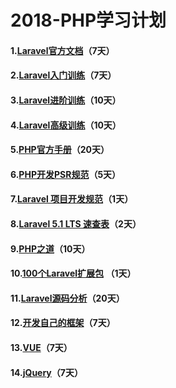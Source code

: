 # 2018-PHP学习计划

#### 1.[Laravel官方文档](https://laravel-china.org/docs/laravel/5.5)（7天）

#### 2.[Laravel入门训练](https://laravel-china.org/courses/laravel-essential-training-5.5)（7天）

#### 3.[Laravel进阶训练](https://laravel-china.org/courses/laravel-intermediate-training-5.5)（10天）

#### 4.[Laravel高级训练](https://laravel-china.org/courses/laravel-advance-training-5.5)（10天）

#### 5.[PHP官方手册](http://php.net/manual/zh/)（20天）

#### 6.[PHP开发PSR规范](http://doc.iokvip.com/psrs/psr-1-basic-coding/)（5天）

#### 7.[Laravel 项目开发规范](https://laravel-china.org/courses/laravel-specification)（1天）

#### 8.[Laravel 5.1 LTS 速查表](https://cs.laravel-china.org)（2天）

#### 9.[PHP之道](https://laravel-china.github.io/php-the-right-way/)（10天）

#### 10.[100个Laravel扩展包](https://laravel-china.org/topics/2530/the-highest-amount-of-downloads-of-the-100-laravel-extensions-recommended) （1天）

#### 11.[Laravel源码分析](https://github.com/laravel/laravel)（20天）

#### 12.[开发自己的框架](https://github.com/laravel/laravel)（7天）

#### 13.[VUE](https://cn.vuejs.org/v2/guide/)（7天）

#### 14.[jQuery](http://www.runoob.com/jquery/jquery-tutorial.html)（7天）